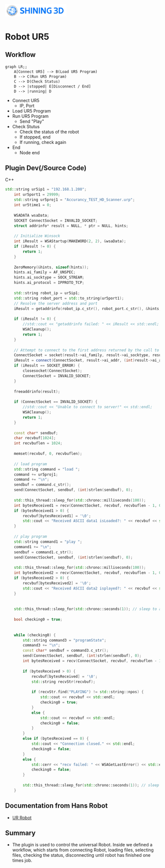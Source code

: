 <img src="images/image1.png" alt="Shining3D Logo" width="200" style="display: block; padding: 10px 0;">

# Robot UR5

## Workflow
```mermaid
graph LR;;
    A[Connect UR5] --> B(Load UR5 Program)
    B --> C(Run UR5 Program)
    C --> D(Check Status)
    D --> |stopped| E[Disconnect / End]
    D --> |running| D
```

- Connect UR5
  - IP, Port
- Load UR5 Program
- Run UR5 Program
  - Send "Play"
- Check Stutus
  - Check the status of the robot
  - If stopped, end
  - If running, check again
- End
  - Node end


## Plugin Dev(/Source Code)
C++
```cpp
std::string ur5ip1 = "192.168.1.200";
    int ur5port1 = 29999;
    std::string ur5proj1 = "Accurancy_TEST_HD_Scanner.urp";
    int ur5time1 = 0;

    WSADATA wsaData;
    SOCKET ConnectSocket = INVALID_SOCKET;
    struct addrinfo* result = NULL, * ptr = NULL, hints;

    // Initialize Winsock
    int iResult = WSAStartup(MAKEWORD(2, 2), &wsaData);
    if (iResult != 0) {
        return 1;
    }

    ZeroMemory(&hints, sizeof(hints));
    hints.ai_family = AF_UNSPEC;
    hints.ai_socktype = SOCK_STREAM;
    hints.ai_protocol = IPPROTO_TCP;

    std::string robot_ip = ur5ip1;
    std::string robot_port = std::to_string(ur5port1);
    // Resolve the server address and port
    iResult = getaddrinfo(robot_ip.c_str(), robot_port.c_str(), &hints, &result);

    if (iResult != 0) {
        //std::cout << "getaddrinfo failed: " << iResult << std::endl;
        WSACleanup();
        return 1;
    }

    // Attempt to connect to the first address returned by the call to getaddrinfo
    ConnectSocket = socket(result->ai_family, result->ai_socktype, result->ai_protocol);
    iResult = connect(ConnectSocket, result->ai_addr, (int)result->ai_addrlen);
    if (iResult == SOCKET_ERROR) {
        closesocket(ConnectSocket);
        ConnectSocket = INVALID_SOCKET;
    }

    freeaddrinfo(result);

    if (ConnectSocket == INVALID_SOCKET) {
        //std::cout << "Unable to connect to server!" << std::endl;
        WSACleanup();
        return 1;
    }

    const char* sendbuf;
    char recvbuf[1024];
    int recvbuflen = 1024;

    memset(recvbuf, 0, recvbuflen);

    // load program
    std::string command = "load ";
    command += ur5proj1;
    command += "\n";
    sendbuf = command.c_str();
    send(ConnectSocket, sendbuf, (int)strlen(sendbuf), 0);

    std::this_thread::sleep_for(std::chrono::milliseconds(100));
    int bytesReceived1 = recv(ConnectSocket, recvbuf, recvbuflen - 1, 0);
    if (bytesReceived1 > 0) {
        recvbuf[bytesReceived1] = '\0';
        std::cout << "Received ASCII data1 isLoaded?: " << recvbuf << std::endl;
    }

    // play program
    std::string command1 = "play ";
    command1 += "\n";
    sendbuf = command1.c_str();
    send(ConnectSocket, sendbuf, (int)strlen(sendbuf), 0);

    std::this_thread::sleep_for(std::chrono::milliseconds(100));
    int bytesReceived2 = recv(ConnectSocket, recvbuf, recvbuflen - 1, 0);
    if (bytesReceived2 > 0) {
        recvbuf[bytesReceived2] = '\0';
        std::cout << "Received ASCII data2 isplayed?: " << recvbuf << std::endl;
    }


    std::this_thread::sleep_for(std::chrono::seconds(1)); // sleep to avoid busy-waiting

    bool checking0 = true;


    while (checking0) {
        std::string command3 = "programState";
        command3 += "\n";
        const char* sendbuf = command3.c_str();
        send(ConnectSocket, sendbuf, (int)strlen(sendbuf), 0);
        int bytesReceived = recv(ConnectSocket, recvbuf, recvbuflen - 1, 0);

        if (bytesReceived > 0) {
            recvbuf[bytesReceived] = '\0';
            std::string recvStr(recvbuf);

            if (recvStr.find("PLAYING") != std::string::npos) {
                std::cout << recvbuf << std::endl;
                checking0 = true;
            }
            else {
                std::cout << recvbuf << std::endl;
                checking0 = false;
            }
        }
        else if (bytesReceived == 0) {
            std::cout << "Connection closed." << std::endl;
            checking0 = false;
        }
        else {
            std::cerr << "recv failed: " << WSAGetLastError() << std::endl;
            checking0 = false;
        }

        std::this_thread::sleep_for(std::chrono::seconds(1)); // sleep to avoid busy-waiting
    }
```

## Documentation from Hans Robot
- [UR Robot](https://alidocs.dingtalk.com/i/nodes/KGZLxjv9VG3RBdyjc5OR0BjmV6EDybno?utm_scene=team_space)

## Summary
- The plugin is used to control the universal Robot. Inside we defined a workflow, which starts from connecting Robot, loading files, selecting files, checking the status, disconnecting until robot has finished one times job.